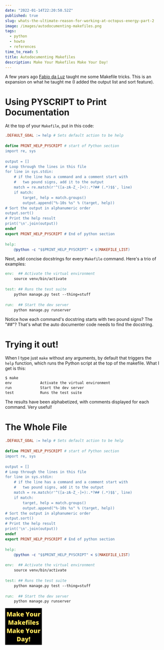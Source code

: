 ```yaml
---
date: "2022-01-14T22:20:50.52Z"
published: true
slug: whats-the-ultimate-reason-for-working-at-octopus-energy-part-2
image: /images/autodocumenting-makefiles.png
tags:
  - python
  - howto
  - references
time_to_read: 5
title: Autodocumenting Makefiles
description: Make Your Makefiles Make Your Day!
---
```


A few years ago [Fabio da Luz](https://twitter.com/luzfcb) taught me some Makefile tricks. This is an expansion on what he taught me (I added the output list and sort feature).

# Using PYSCRIPT to Print Documentation

At the top of your `Makefile`, put in this code:

``` makefile
.DEFAULT_GOAL := help # Sets default action to be help

define PRINT_HELP_PYSCRIPT # start of Python section
import re, sys

output = []
# Loop through the lines in this file
for line in sys.stdin:
    # if the line has a command and a comment start with
    #   two pound signs, add it to the output
    match = re.match(r'^([a-zA-Z_-]+):.*?## (.*)$$', line)
    if match:
        target, help = match.groups()
        output.append("%-10s %s" % (target, help))
# Sort the output in alphanumeric order
output.sort()
# Print the help result
print('\n'.join(output))
endef
export PRINT_HELP_PYSCRIPT # End of python section

help:
    @python -c "$$PRINT_HELP_PYSCRIPT" < $(MAKEFILE_LIST)
```

Next, add concise docstrings for every `Makefile` command. Here's a trio of examples:

``` Makefile
env:  ## Activate the virtual environment
	source venv/bin/activate

test: ## Runs the test suite 
	python manage.py test --thing=stuff

run:  ## Start the dev server
	python manage.py runserver    
```

Notice how each command's docstring starts with two pound signs? The "##"? That's what the auto documenter code needs to find the docstring.

# Trying it out!

When I type just `make` without any arguments, by default that triggers the `help` function, which runs the Python script at the top of the makefile. What I get is this:

``` plaintext
$ make
env             Activate the virtual environment
run             Start the dev server
test            Runs the test suite 
```

The results have been alphabetized, with comments displayed for each command. Very useful!


# The Whole File
 
``` Makefile
.DEFAULT_GOAL := help # Sets default action to be help

define PRINT_HELP_PYSCRIPT # start of Python section
import re, sys

output = []
# Loop through the lines in this file
for line in sys.stdin:
    # if the line has a command and a comment start with
    #   two pound signs, add it to the output
    match = re.match(r'^([a-zA-Z_-]+):.*?## (.*)$$', line)
    if match:
        target, help = match.groups()
        output.append("%-10s %s" % (target, help))
# Sort the output in alphanumeric order
output.sort()
# Print the help result
print('\n'.join(output))
endef
export PRINT_HELP_PYSCRIPT # End of python section

help:
	@python -c "$$PRINT_HELP_PYSCRIPT" < $(MAKEFILE_LIST)

env:  ## Activate the virtual environment
	source venv/bin/activate

test: ## Runs the test suite 
	python manage.py test --thing=stuff

run:  ## Start the dev server
	python manage.py runserver    

``` 
![Autodocumenting Makefiles](/public/images/autodocumenting-makefiles.png)